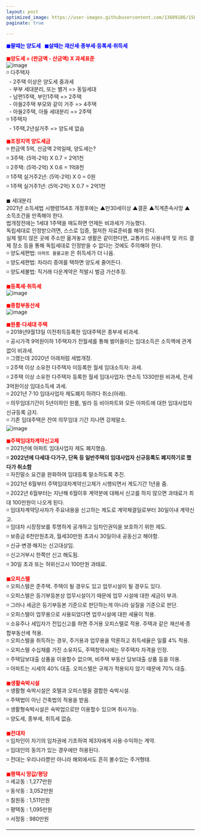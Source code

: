 ```yaml
---
layout: post
optimized_image: https://user-images.githubusercontent.com/13609186/158834851-5c5d7736-001b-448d-8bb6-eb99f2f16233.jpg
paginate: true

---
```

<span style="color:blue">**◼팔때는 양도세 &nbsp;&nbsp;◼살때는 재산세·종부세·등록세·취득세**</span><br>

<span style="color:red">**◼양도세 = (판금액 - 산금액) X 과세표준**</span><br>
![image](https://thumb.mt.co.kr/06/2021/05/2021051314510663694_1.jpg/dims/optimize/) <br>
◽ 다주택자 <br>
&nbsp; - 2주택 이상은 양도세 중과세 <br>
&nbsp; - 부부 세대분리, 또는 별거 => 동일세대 <br>
&nbsp; - 남편1주택, 부인1주택 => 2주택 <br>
&nbsp; - 아들2주택 부모와 같이 거주 => 4주택 <br>
&nbsp; - 아들2주택, 아들 세대분리 => 2주택 <br>
◽ 1주택자 <br>
&nbsp; - 1주택,2년실거주 => 양도세 없슴<br>

<span style="color:red">**◼조정지역 양도세금**</span> <br>
◽ 판금액 5억, 산금액 2억일때, 양도세는? <br>
◽ 3주택: (5억-2억) X 0.7 = 2억1천 <br>
◽ 2주택: (5억-2억) X 0.6 = 1억8천 <br>
◽ 1주택 실거주2년: (5억-2억) X 0 =  0원 <br>
◽ 1주택 실거주1년: (5억-2억) X 0.7 = 2억1천 <br>

◼ 세대분리<br>
2021년 소득세법 시행령154조 개정후에는 ▲만30세이상 ▲결혼 ▲직계존속사망 ▲소득조건을 만족해야 한다.<br>
법개정전에는 1세대 1주택을 매도하면 언제든 비과세가 가능했다. <br>
독립세대로 인정받으려면, 스스로 입증, 철저한 자료준비를 해야 한다.<br>
실제 멀지 않은 곳에 주소만 옮겨놓고 생활은 같이한다면, 교통카드 사용내역 및 카드 결제 장소 등을 통해 독립세대로 인정받을 수 없다는 것에도 주의해야 한다. <br>
◽ 양도세편법: `아파트 물물교환` 은 취득세가 더 나옴.<br>
◽ 양도세편법: 차라리 증여를 택하면 양도세 줄어든다.<br>
◽ 양도세불법: 직거래 다운계약은 적발시 벌금 가산추징.<br>

<span style="color:red">**◼등록세·취득세**</span><br>
![image](https://t1.daumcdn.net/cfile/blog/2211B6395891DCA237)<br>

<span style="color:red">**◼종합부동산세**</span><br>
![image](http://cdn.bizwatch.co.kr/news/photo/2019/01/24/0e367ee0334549d9740249280791160d112724.jpg)<br>

<span style="color:red">**◼원룸·다세대 주택**</span><br>
◽ 2018년9월13일 이전취득등록한 임대주택은 종부세 비과세. <br>
◽ 공시가격 9억원이하 1주택자가 전월세를 통해 벌어들이는 임대소득은 소득액에 관계없이 비과세.  <br>
◽ 그랬는데 2020년 아래처럼 세법개정.<br>
◽ 2주택 이상 소유한 다주택자 미등록한 월세 임대소득자: 과세.<br>
◽ 2주택 이상 소유한 다주택자 등록한 월세 임대사업자: 연소득 1330만원 비과세, 전세 3억원이상 임대소득세 과세.<br>
◽ 2021년 7·10 임대사업자 제도폐지 하려다 취소(아래).<br>
◽ 의무임대기간이 5년이하인 원룸, 빌라 등 비아파트와 모든 아파트에 대한 임대사업자 신규등록 금지.<br>
◽ 기존 임대주택은 잔여 의무임대 기간 지나면 강제말소.<br>
![image](https://pds.joongang.co.kr/news/component/htmlphoto_mmdata/202105/25/98685ea0-3b38-4055-92cf-d0414ee4d30b.jpg) <br>

<span style="color:red">**◼주택임대차계약신고제**</span><br>
◽ 2021년에 아파트 임대사업자 제도 폐지했슴.<br>
◽ **2022년에 다세대·다가구, 단독 등 일반주택의 임대사업자 신규등록도 폐지하기로 했다가 취소함** <br>
◽ 자진말소 요건을 완화하여 임대등록 말소하도록 추진. <br>
◽ 2021년 6월부터 주택임대차계약신고제가 시행되면서 계도기간 1년을 줌.<br>
◽ 2022년 6월부터는 지난해 6월이후 계약분에 대해서 신고를 하지 않으면 과태료가 최대 100만원이 나오게 된다.<br>
◽ 임대차계약당사자가 주요내용을 신고하는 제도로 계약체결일로부터 30일이내 계약신고.<br>
◽ 임대차 시장정보를 투명하게 공개하고 임차인권익을 보호하기 위한 제도.<br>
◽ 보증금 6천만원초과, 월세30만원 초과시 30일이내 공동신고 해야함. <br>
◽ 신규·변경·해지는 신고대상임.<br>
◽ 신고거부시 한쪽만 신고 해도됨.<br>
◽ 30일 초과 또는 허위신고시 100만원 과태료.<br>

<span style="color:red">**◼오피스텔**</span><br>
◽ 오피스텔은 준주택. 주택이 될 경우도 있고 업무시설이 될 경우도 있다.<br>
◽ 오피스텔은 등기부등본상 업무시설이기 때문에 업무 시설에 대한 세금이 부과.<br>
◽ 그러나 세금은 등기부등본 기준으로 판단하는게 아니라 실질을 기준으로 판단.<br>
◽ 오피스텔이 업무용으로 사용되었다면 업무시설에 대한 세율이 적용.<br>
◽ 소유주나 세입자가 전입신고를 하면 주거용 오피스텔로 적용. 주택과 같은 재산세·종합부동산세 적용.<br>
◽ 오피스텔을 취득하는 경우, 주거용과 업무용을 막론하고 취득세율은 일률 4% 적용.<br>
◽ 오피스텔 수십채를 가진 소유자도, 주택청약시에는 무주택자 자격을 인정.<br>
◽ 주택담보대출 상품을 이용할수 없으며, 비주택 부동산 담보대출 상품 등을 이용.<br>
◽ 아파트는 시세의 40% 대출. 오피스텔은 규제가 적용되지 않기 때문에 70% 대출.<br>

<span style="color:red">**◼생활숙박시설**</span><br>
◽ 생활형 숙박시설은 호텔과 오피스텔을 결합한 숙박시설. <br>
◽ 주택법이 아닌 건축법의 적용을 받음.<br>
◽ 생활형숙박시설은 숙박업으로만 이용할수 있으며 취사가능.<br>
◽ 양도세, 종부세, 취득세 없슴.<br>

<span style="color:red">**◼전대차**</span><br>
◽ 임차인이 자기의 임차권에 기초하여 제3자에게 사용·수익하는 계약. <br>
◽ 임대인의 동의가 있는 경우에만 허용된다.<br>
◽ 전대는 우리나라뿐만 아니라 해외에서도 흔히 볼수있는 주거형태.<br>

<span style="color:red">**◼평택시 땅값/평당**</span><br>
◽ 세교동 : 1,277만원<br>
◽ 동삭동 : 3,052만원<br>
◽ 칠원동 : 1,511만원<br>
◽ 평택동 : 1,095만원<br>
◽ 서정동 : 980만원<br>


---
